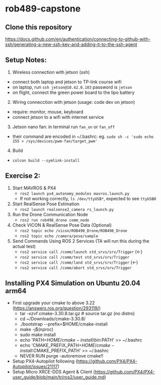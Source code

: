 # rob489-capstone
## Clone this repository
https://docs.github.com/en/authentication/connecting-to-github-with-ssh/generating-a-new-ssh-key-and-adding-it-to-the-ssh-agent
## Setup Notes:
1. Wireless connection with jetson (ssh)
 - connect both laptop and jetson to TP-link course wifi
 - on laptop, run `ssh jetson@10.42.0.103` password is `jetson`
 - on flight, connect the green power board to the lipo battery
2. Wiring connecction with jetson (usage: code dev on jetson)
 - require: monitor, mouse, keyboard
 - connect jetson to a wifi with internet service
3. Jetson nano fan: in terminal run `fan_on` or `fan_off`
 - their command are encoded in ~/.bashrc: eg. `sudo sh -c 'sudo echo 255 > /sys/devices/pwm-fan/target_pwm'`
4. Build
 - `colcon build --symlink-install`
## Exercise 2:
1. Start MAVROS & PX4
    - `ros2 launch px4_autonomy_modules mavros.launch.py`
    - If not working correctly, `ls /dev/ttyUSB*`, expected to see `ttyUSB0`
2. Start RealSense Pose Estimation
    - `ros2 launch realsense2_camera rs_launch.py`
3. Run the Drone Communication Node
    - `ros2 run rob498_drone comm_node`
4. Check VICON & RealSense Pose Data (Optional)
   - `ros2 topic echo /vicon/ROB498_Drone/ROB498_Drone`
   - `ros2 topic echo /camera/pose/sample`
4. Send Commands Using ROS 2 Services (TA will run this during the actual test)
   - `ros2 service call /comm/launch std_srvs/srv/Trigger` (<-)
   - `ros2 service call /comm/test std_srvs/srv/Trigger` 
   - `ros2 service call /comm/land std_srvs/srv/Trigger` (<-)
   - `ros2 service call /comm/abort std_srvs/srv/Trigger`

## Installing PX4 Simulation on Ubuntu 20.04 arm64
- First upgrade your cmake to above 3.22 (https://answers.ros.org/question/293119/)
    - tar -xzvf cmake-3.30.8.tar.gz # source tar.gz (no distro)
    - cd ~/Downloads/cmake-3.30.8/   
    - ./bootstrap --prefix=$HOME/cmake-install
    - make -j$(nproc)
    - sudo make install
    - echo 'PATH=$HOME/cmake-install/bin:$PATH' >> ~/.bashrc
    - echo 'CMAKE_PREFIX_PATH=$HOME/cmake-install:$CMAKE_PREFIX_PATH' >> ~/.bashrc
    - NEVER RUN purge -autoremove cmake!!
- Setup PX4-Autopilot following (https://github.com/PX4/PX4-Autopilot/issues/21117)
- Setup Micro XRCE-DDS Agent & Client (https://github.com/PX4/PX4-user_guide/blob/main/tr/ros2/user_guide.md)




